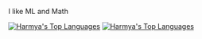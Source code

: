 I like ML and Math

[![Harmya's Top Languages](https://github-readme-stats.vercel.app/api/top-langs/?username=harmya&hide=Jupyter%20Notebook&size_weight=0.8&count_weight=0.2&theme=dark#gh-dark-mode-only)](https://github.com/anuraghazra/github-readme-stats#gh-dark-mode-only)
[![Harmya's Top Languages](https://github-readme-stats.vercel.app/api/top-langs/?username=harmya&hide=Jupyter%20Notebook&size_weight=0.8&count_weight=0.2&theme=default#gh-light-mode-only)](https://github.com/anuraghazra/github-readme-stats#gh-light-mode-only)
